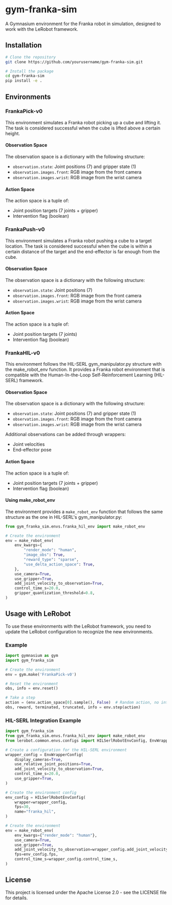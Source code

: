 # gym-franka-sim

A Gymnasium environment for the Franka robot in simulation, designed to work with the LeRobot framework.

## Installation

```bash
# Clone the repository
git clone https://github.com/yourusername/gym-franka-sim.git

# Install the package
cd gym-franka-sim
pip install -e .
```

## Environments

### FrankaPick-v0

This environment simulates a Franka robot picking up a cube and lifting it. The task is considered successful when the cube is lifted above a certain height.

#### Observation Space

The observation space is a dictionary with the following structure:
- `observation.state`: Joint positions (7) and gripper state (1)
- `observation.images.front`: RGB image from the front camera
- `observation.images.wrist`: RGB image from the wrist camera

#### Action Space

The action space is a tuple of:
- Joint position targets (7 joints + gripper)
- Intervention flag (boolean)

### FrankaPush-v0

This environment simulates a Franka robot pushing a cube to a target location. The task is considered successful when the cube is within a certain distance of the target and the end-effector is far enough from the cube.

#### Observation Space

The observation space is a dictionary with the following structure:
- `observation.state`: Joint positions (7)
- `observation.images.front`: RGB image from the front camera
- `observation.images.wrist`: RGB image from the wrist camera

#### Action Space

The action space is a tuple of:
- Joint position targets (7 joints)
- Intervention flag (boolean)

### FrankaHIL-v0

This environment follows the HIL-SERL gym_manipulator.py structure with the make_robot_env function. It provides a Franka robot environment that is compatible with the Human-In-the-Loop Self-Reinforcement Learning (HIL-SERL) framework.

#### Observation Space

The observation space is a dictionary with the following structure:
- `observation.state`: Joint positions (7) and gripper state (1)
- `observation.images.front`: RGB image from the front camera
- `observation.images.wrist`: RGB image from the wrist camera

Additional observations can be added through wrappers:
- Joint velocities
- End-effector pose

#### Action Space

The action space is a tuple of:
- Joint position targets (7 joints + gripper)
- Intervention flag (boolean)

#### Using make_robot_env

The environment provides a `make_robot_env` function that follows the same structure as the one in HIL-SERL's gym_manipulator.py:

```python
from gym_franka_sim.envs.franka_hil_env import make_robot_env

# Create the environment
env = make_robot_env(
    env_kwargs={
        "render_mode": "human",
        "image_obs": True,
        "reward_type": "sparse",
        "use_delta_action_space": True,
    },
    use_camera=True,
    use_gripper=True,
    add_joint_velocity_to_observation=True,
    control_time_s=20.0,
    gripper_quantization_threshold=0.8,
)
```

## Usage with LeRobot

To use these environments with the LeRobot framework, you need to update the LeRobot configuration to recognize the new environments.

### Example

```python
import gymnasium as gym
import gym_franka_sim

# Create the environment
env = gym.make('FrankaPick-v0')

# Reset the environment
obs, info = env.reset()

# Take a step
action = (env.action_space[0].sample(), False)  # Random action, no intervention
obs, reward, terminated, truncated, info = env.step(action)
```

### HIL-SERL Integration Example

```python
import gym_franka_sim
from gym_franka_sim.envs.franka_hil_env import make_robot_env
from lerobot.common.envs.configs import HILSerlRobotEnvConfig, EnvWrapperConfig

# Create a configuration for the HIL-SERL environment
wrapper_config = EnvWrapperConfig(
    display_cameras=True,
    use_relative_joint_positions=True,
    add_joint_velocity_to_observation=True,
    control_time_s=20.0,
    use_gripper=True,
)

# Create the environment config
env_config = HILSerlRobotEnvConfig(
    wrapper=wrapper_config,
    fps=30,
    name="franka_hil",
)

# Create the environment
env = make_robot_env(
    env_kwargs={"render_mode": "human"},
    use_camera=True,
    use_gripper=True,
    add_joint_velocity_to_observation=wrapper_config.add_joint_velocity_to_observation,
    fps=env_config.fps,
    control_time_s=wrapper_config.control_time_s,
)
```

## License

This project is licensed under the Apache License 2.0 - see the LICENSE file for details.
